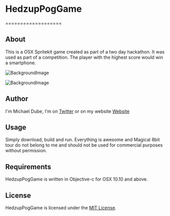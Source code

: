# HedzupPogGame
===================

## About
This is a OSX Spritekit game created as part of a two day hackathon. It was used as part of a competition. The player with the highest score would win a smartphone. 

![BackgroundImage](https://raw.github.com/dubemike/HedzupPong/master/HedzupPongGame/Screenshots/screenshotOne.tiff)

![BackgroundImage](https://raw.github.com/dubemike/HedzupPong/master/HedzupPongGame/Screenshots/screenshotTwo.tiff)

## Author
I'm Michael Dube, I'm on [Twitter](https://twitter.com/dubemike) or on my website [Website](http://www.dubemike.com)

## Usage
Simply download, build and run. Everything is awesome and Magical 8bit tour do not belong to me and should not be used for commercial purposes without permission. 


## Requirements
HedzupPogGame is written in Objective-c for OSX 10.10 and above.

## License
HedzupPogGame is licensed under the [MIT License](http://opensource.org/licenses/mit-license.php). 